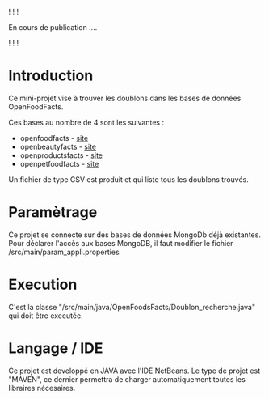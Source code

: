 
! ! ! 

En cours de publication ....

! ! !



# Introduction

Ce mini-projet vise à trouver les doublons dans les bases de données OpenFoodFacts.

Ces bases au nombre de 4 sont les suivantes :
 - openfoodfacts - [site](https://fr.openfoodfacts.org)
 - openbeautyfacts - [site](https://fr.openbeautyfacts.org)
 - openproductsfacts - [site](https://fr.openproductsfacts.org)
 - openpetfoodfacts - [site](https://world.openpetfoodfacts.org)
 
Un fichier de type CSV est produit et qui liste tous les doublons trouvés.

# Paramètrage

Ce projet se connecte sur des bases de données MongoDb déjà existantes.
Pour déclarer l'accès aux bases MongoDB, il faut modifier le fichier /src/main/param_appli.properties

# Execution

C'est la classe "/src/main/java/OpenFoodsFacts/Doublon_recherche.java" qui doit être executée.

 # Langage / IDE
Ce projet est developpé en JAVA avec l'IDE NetBeans. Le type de projet est "MAVEN", ce dernier permettra de charger automatiquement toutes les libraires nécesaires.

 
 


